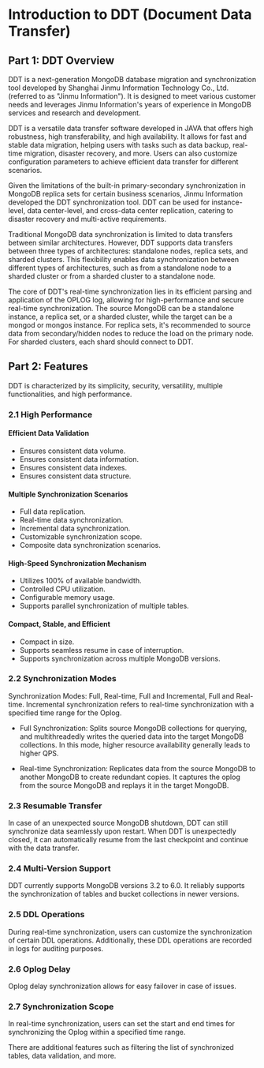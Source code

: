 # Introduction to DDT (Document Data Transfer)

## Part 1: DDT Overview

DDT is a next-generation MongoDB database migration and synchronization tool developed by Shanghai Jinmu Information Technology Co., Ltd. (referred to as "Jinmu Information"). It is designed to meet various customer needs and leverages Jinmu Information's years of experience in MongoDB services and research and development.

DDT is a versatile data transfer software developed in JAVA that offers high robustness, high transferability, and high availability. It allows for fast and stable data migration, helping users with tasks such as data backup, real-time migration, disaster recovery, and more. Users can also customize configuration parameters to achieve efficient data transfer for different scenarios.

Given the limitations of the built-in primary-secondary synchronization in MongoDB replica sets for certain business scenarios, Jinmu Information developed the DDT synchronization tool. DDT can be used for instance-level, data center-level, and cross-data center replication, catering to disaster recovery and multi-active requirements.

Traditional MongoDB data synchronization is limited to data transfers between similar architectures. However, DDT supports data transfers between three types of architectures: standalone nodes, replica sets, and sharded clusters. This flexibility enables data synchronization between different types of architectures, such as from a standalone node to a sharded cluster or from a sharded cluster to a standalone node.

The core of DDT's real-time synchronization lies in its efficient parsing and application of the OPLOG log, allowing for high-performance and secure real-time synchronization. The source MongoDB can be a standalone instance, a replica set, or a sharded cluster, while the target can be a mongod or mongos instance. For replica sets, it's recommended to source data from secondary/hidden nodes to reduce the load on the primary node. For sharded clusters, each shard should connect to DDT.

## Part 2: Features

DDT is characterized by its simplicity, security, versatility, multiple functionalities, and high performance.

### 2.1 High Performance

#### Efficient Data Validation

- Ensures consistent data volume.
- Ensures consistent data information.
- Ensures consistent data indexes.
- Ensures consistent data structure.

#### Multiple Synchronization Scenarios

- Full data replication.
- Real-time data synchronization.
- Incremental data synchronization.
- Customizable synchronization scope.
- Composite data synchronization scenarios.

#### High-Speed Synchronization Mechanism

- Utilizes 100% of available bandwidth.
- Controlled CPU utilization.
- Configurable memory usage.
- Supports parallel synchronization of multiple tables.

#### Compact, Stable, and Efficient

- Compact in size.
- Supports seamless resume in case of interruption.
- Supports synchronization across multiple MongoDB versions.

### 2.2 Synchronization Modes

Synchronization Modes: Full, Real-time, Full and Incremental, Full and Real-time. Incremental synchronization refers to real-time synchronization with a specified time range for the Oplog.

- Full Synchronization: Splits source MongoDB collections for querying, and multithreadedly writes the queried data into the target MongoDB collections. In this mode, higher resource availability generally leads to higher QPS.

- Real-time Synchronization: Replicates data from the source MongoDB to another MongoDB to create redundant copies. It captures the oplog from the source MongoDB and replays it in the target MongoDB.

### 2.3 Resumable Transfer

In case of an unexpected source MongoDB shutdown, DDT can still synchronize data seamlessly upon restart. When DDT is unexpectedly closed, it can automatically resume from the last checkpoint and continue with the data transfer.

### 2.4 Multi-Version Support

DDT currently supports MongoDB versions 3.2 to 6.0. It reliably supports the synchronization of tables and bucket collections in newer versions.

### 2.5 DDL Operations

During real-time synchronization, users can customize the synchronization of certain DDL operations. Additionally, these DDL operations are recorded in logs for auditing purposes.

### 2.6 Oplog Delay

Oplog delay synchronization allows for easy failover in case of issues.

### 2.7 Synchronization Scope

In real-time synchronization, users can set the start and end times for synchronizing the Oplog within a specified time range.

There are additional features such as filtering the list of synchronized tables, data validation, and more.
